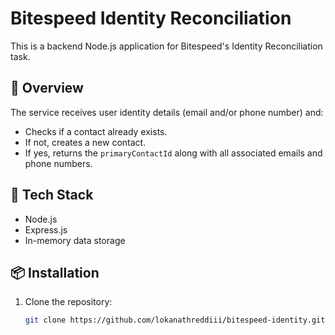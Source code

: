 # Bitespeed Identity Reconciliation

This is a backend Node.js application for Bitespeed's Identity Reconciliation task.

## 🚀 Overview

The service receives user identity details (email and/or phone number) and:  
- Checks if a contact already exists.  
- If not, creates a new contact.  
- If yes, returns the `primaryContactId` along with all associated emails and phone numbers.

## 🔧 Tech Stack

- Node.js  
- Express.js  
- In-memory data storage

## 📦 Installation

1. Clone the repository:  
   ```bash
   git clone https://github.com/lokanathreddiii/bitespeed-identity.git

